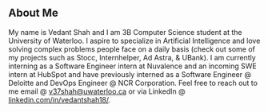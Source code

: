 ## About Me
My name is Vedant Shah and I am 3B Computer Science student at the University of Waterloo. I aspire to specialize in Artificial Intelligence and love solving complex problems
people face on a daily basis (check out some of my projects such as Stocc, Internhelper, Ad Astra, & UBank). I am currently interning as a Software Engineer intern at Nuvalence and an incoming SWE intern at HubSpot and have previously interned as a Software Engineer @ Deloitte and DevOps Engineer @ NCR Corporation. Feel free to reach out to me email @ [v37shah@uwaterloo.ca](v37shah@uwaterloo.ca) or via LinkedIn @ [linkedin.com/in/vedantshah18/](https://www.linkedin.com/in/vedantshah18/).

<!--
## Stats
![Profile Stats](https://github-readme-stats.vercel.app/api?username=vedant3598&count_private=true&show_icons=true&hide_title=true&theme=dracula&hide_border=true)
![Top Languages](https://github-readme-stats.vercel.app/api/top-langs/?username=vedant3598&layout=compact&langs_count=6&theme=dracula&hide_border=true)
![Profile Trophies](https://github-profile-trophy.vercel.app/?username=vedant3598&hide=issues,prs&theme=dracula&no-frame=true&row=1&column=6&margin-w=6)
-->
